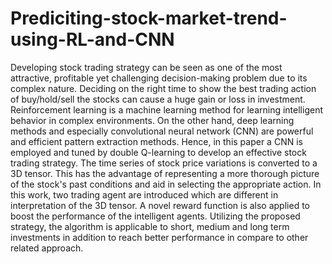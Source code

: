 # Prediciting-stock-market-trend-using-RL-and-CNN
Developing stock trading strategy can be seen as one of the most attractive, profitable yet challenging decision-making problem due to its complex nature. Deciding on the right time to show the best trading action of buy/hold/sell the stocks can cause a huge gain or loss in investment. Reinforcement learning is a machine learning method for learning intelligent behavior in complex environments. On the other hand, deep learning methods and especially convolutional neural network (CNN) are powerful and efficient pattern extraction methods. Hence, in this paper a CNN is employed and tuned by double Q-learning to develop an effective stock trading strategy. The time series of stock price variations is converted to a 3D tensor. This has the advantage of representing a more thorough picture of the stock's past conditions and aid in selecting the appropriate action. In this work, two trading agent are introduced which are different in interpretation of the 3D tensor. A novel reward function is also applied to boost the performance of the intelligent agents. Utilizing the proposed strategy, the algorithm is applicable to short, medium and long term investments in addition to reach better performance in compare to other related approach. 
